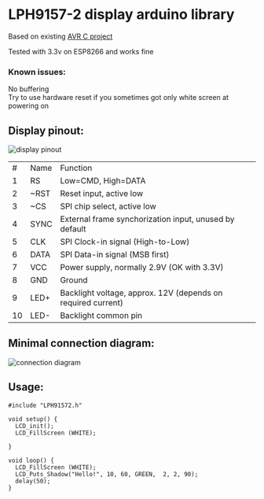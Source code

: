 # LPH9157-2 display arduino library
Based on existing [AVR C project](http://cxem.net/mc/mc221.php)

Tested with 3.3v on ESP8266 and works fine
### Known issues:
No buffering<br>Try to use hardware reset if you sometimes got only white screen at powering on 

## Display pinout:
![display pinout](https://github.com/skadiexe/LPH9157-2-display-arduino-library/blob/master/lph9157-2%20pinout.jpg)

<table>
    	<tr><td>#</td><td>Name</td><td>Function</td></tr>
   	<tr><td>1</td><td>RS</td><td>Low=CMD, High=DATA</td></tr>
   	<tr><td>2</td><td>~RST</td><td>Reset input, active low</td></tr>
    	<tr><td>3</td><td>~CS</td><td>SPI chip select, active low</td></tr>
   	<tr><td>4</td><td>SYNC</td><td>External frame synchorization input, unused by default</td></tr>
	<tr><td>5</td><td>CLK</td><td>SPI Clock-in signal (High-to-Low)</td></tr>
	<tr><td>6</td><td>DATA</td><td>SPI Data-in signal (MSB first)</td></tr>
	<tr><td>7</td><td>VCC</td><td>Power supply, normally 2.9V (OK with 3.3V)</td></tr>
	<tr><td>8</td><td>GND</td><td>Ground</td></tr>
	<tr><td>9</td><td>LED+</td><td>Backlight voltage, approx. 12V (depends on required current)</td></tr>
	<tr><td>10</td><td>LED-</td><td>Backlight common pin</td></tr>
	
</table>
	

## Minimal connection diagram:
![connection diagram](https://github.com/skadiexe/LPH9157-2-display-arduino-library/blob/master/connection%20diagram.png)

## Usage:

```Arduino
#include "LPH91572.h"

void setup() {
  LCD_init();
  LCD_FillScreen (WHITE);
  
}
  
void loop() {
  LCD_FillScreen (WHITE);
  LCD_Puts_Shadow("Hello!", 10, 60, GREEN,  2, 2, 90); 
  delay(50);
}

```
